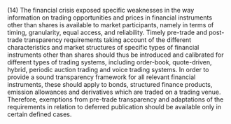 (14) The financial crisis exposed specific weaknesses in the way information on trading opportunities and prices in financial instruments other than shares is available to market participants, namely in terms of timing, granularity, equal access, and reliability. Timely pre-trade and post-trade transparency requirements taking account of the different characteristics and market structures of specific types of financial instruments other than shares should thus be introduced and calibrated for different types of trading systems, including order-book, quote-driven, hybrid, periodic auction trading and voice trading systems. In order to provide a sound transparency framework for all relevant financial instruments, these should apply to bonds, structured finance products, emission allowances and derivatives which are traded on a trading venue. Therefore, exemptions from pre-trade transparency and adaptations of the requirements in relation to deferred publication should be available only in certain defined cases.